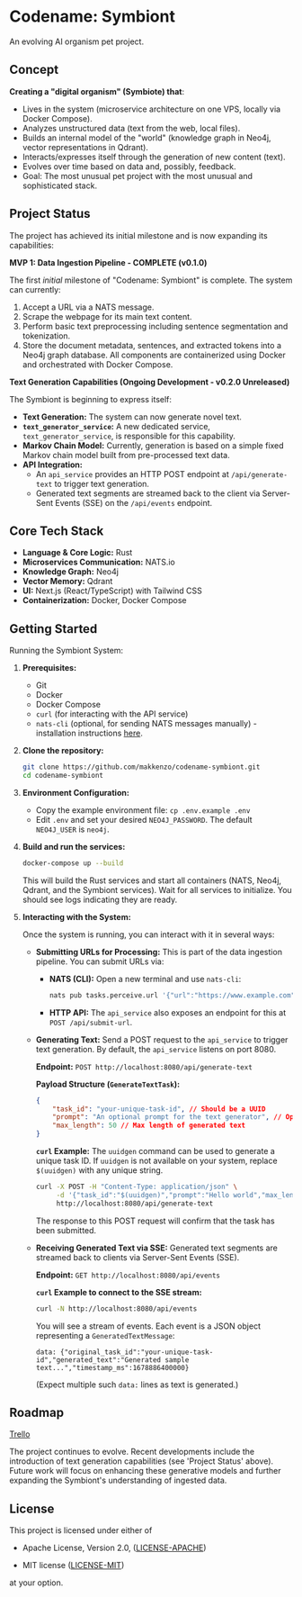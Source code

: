 # Codename: Symbiont

An evolving AI organism pet project.

## Concept

**Creating a "digital organism" (Symbiote) that**:

-   Lives in the system (microservice architecture on one VPS, locally via Docker Compose).
-   Analyzes unstructured data (text from the web, local files).
-   Builds an internal model of the "world" (knowledge graph in Neo4j, vector representations in Qdrant).
-   Interacts/expresses itself through the generation of new content (text).
-   Evolves over time based on data and, possibly, feedback.
-   Goal: The most unusual pet project with the most unusual and sophisticated stack.

## Project Status

The project has achieved its initial milestone and is now expanding its capabilities:

**MVP 1: Data Ingestion Pipeline - COMPLETE (v0.1.0)**

The first _initial_ milestone of "Codename: Symbiont" is complete. The system can currently:

1.  Accept a URL via a NATS message.
2.  Scrape the webpage for its main text content.
3.  Perform basic text preprocessing including sentence segmentation and tokenization.
4.  Store the document metadata, sentences, and extracted tokens into a Neo4j graph database.
    All components are containerized using Docker and orchestrated with Docker Compose.

**Text Generation Capabilities (Ongoing Development - v0.2.0 Unreleased)**

The Symbiont is beginning to express itself:

-   **Text Generation:** The system can now generate novel text.
-   **`text_generator_service`:** A new dedicated service, `text_generator_service`, is responsible for this capability.
-   **Markov Chain Model:** Currently, generation is based on a simple fixed Markov chain model built from pre-processed text data.
-   **API Integration:**
    -   An `api_service` provides an HTTP POST endpoint at `/api/generate-text` to trigger text generation.
    -   Generated text segments are streamed back to the client via Server-Sent Events (SSE) on the `/api/events` endpoint.

## Core Tech Stack

-   **Language & Core Logic:** Rust
-   **Microservices Communication:** NATS.io
-   **Knowledge Graph:** Neo4j
-   **Vector Memory:** Qdrant
-   **UI:** Next.js (React/TypeScript) with Tailwind CSS
-   **Containerization:** Docker, Docker Compose

## Getting Started

Running the Symbiont System:

1.  **Prerequisites:**

    -   Git
    -   Docker
    -   Docker Compose
    -   `curl` (for interacting with the API service)
    -   `nats-cli` (optional, for sending NATS messages manually) - installation instructions [here](https://github.com/nats-io/natscli).

2.  **Clone the repository:**

    ```bash
    git clone https://github.com/makkenzo/codename-symbiont.git
    cd codename-symbiont
    ```

3.  **Environment Configuration:**

    -   Copy the example environment file: `cp .env.example .env`
    -   Edit `.env` and set your desired `NEO4J_PASSWORD`. The default `NEO4J_USER` is `neo4j`.

4.  **Build and run the services:**

    ```bash
    docker-compose up --build
    ```

    This will build the Rust services and start all containers (NATS, Neo4j, Qdrant, and the Symbiont services). Wait for all services to initialize. You should see logs indicating they are ready.

5.  **Interacting with the System:**

    Once the system is running, you can interact with it in several ways:

    -   **Submitting URLs for Processing:**
        This is part of the data ingestion pipeline. You can submit URLs via:

        -   **NATS (CLI):** Open a new terminal and use `nats-cli`:
            ```bash
            nats pub tasks.perceive.url '{"url":"https://www.example.com"}'
            ```
        -   **HTTP API:** The `api_service` also exposes an endpoint for this at `POST /api/submit-url`.

    -   **Generating Text:**
        Send a POST request to the `api_service` to trigger text generation. By default, the `api_service` listens on port 8080.

        **Endpoint:** `POST http://localhost:8080/api/generate-text`

        **Payload Structure (`GenerateTextTask`):**

        ```json
        {
            "task_id": "your-unique-task-id", // Should be a UUID
            "prompt": "An optional prompt for the text generator", // Optional
            "max_length": 50 // Max length of generated text
        }
        ```

        **`curl` Example:**
        The `uuidgen` command can be used to generate a unique task ID. If `uuidgen` is not available on your system, replace `$(uuidgen)` with any unique string.

        ```bash
        curl -X POST -H "Content-Type: application/json" \
             -d '{"task_id":"$(uuidgen)","prompt":"Hello world","max_length":30}' \
             http://localhost:8080/api/generate-text
        ```

        The response to this POST request will confirm that the task has been submitted.

    -   **Receiving Generated Text via SSE:**
        Generated text segments are streamed back to clients via Server-Sent Events (SSE).

        **Endpoint:** `GET http://localhost:8080/api/events`

        **`curl` Example to connect to the SSE stream:**

        ```bash
        curl -N http://localhost:8080/api/events
        ```

        You will see a stream of events. Each event is a JSON object representing a `GeneratedTextMessage`:

        ```
        data: {"original_task_id":"your-unique-task-id","generated_text":"Generated sample text...","timestamp_ms":1678886400000}
        ```

        (Expect multiple such `data:` lines as text is generated.)

## Roadmap

[Trello](https://trello.com/b/0rCkQEeu/codename-symbiont)

The project continues to evolve. Recent developments include the introduction of text generation capabilities (see 'Project Status' above). Future work will focus on enhancing these generative models and further expanding the Symbiont's understanding of ingested data.

## License

This project is licensed under either of

-   Apache License, Version 2.0, ([LICENSE-APACHE](https://github.com/makkenzo/codename-symbiont/blob/master/LICENSE-APACHE.md))

-   MIT license ([LICENSE-MIT](https://github.com/makkenzo/codename-symbiont/blob/master/LICENSE-MIT.md))

at your option.
